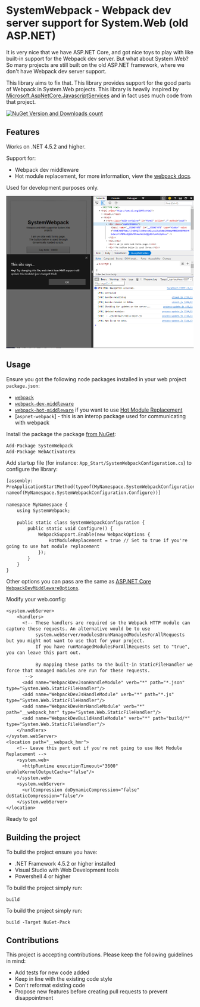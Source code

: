 # SystemWebpack - Webpack dev server support for System.Web (old ASP.NET)
It is very nice that we have ASP.NET Core, and got nice toys to play with like built-in support for the Webpack dev server. But what about System.Web? So many projects are still built on the old ASP.NET framework, where we don't have Webpack dev server support.

This library aims to fix that. This library provides support for the good parts of Webpack in System.Web projects. This library is heavily inspired by [Microsoft.AspNetCore.JavascriptServices](https://github.com/aspnet/JavaScriptServices) and in fact uses much code from that project.

[![NuGet Version and Downloads count](https://buildstats.info/nuget/SystemWebpack?includePreReleases=true)](https://www.nuget.org/packages/SystemWebpack)

## Features

Works on .NET 4.5.2 and higher.

Support for:
- Webpack dev middleware
- Hot module replacement, for more information, view the [webpack docs](https://webpack.js.org/guides/hot-module-replacement/).

Used for development purposes only.

[![Sample project running in Microsoft Edge](nuget/SystemWebpackScreenshot.png)](nuget/SystemWebpackScreenshot.png)

## Usage

Ensure you got the following node packages installed in your web project `package.json`:

- [`webpack`](https://www.npmjs.com/package/webpack)
- [`webpack-dev-middleware`](https://www.npmjs.com/package/webpack-dev-middleware)
- [`webpack-hot-middleware`](https://www.npmjs.com/package/webpack-hot-middleware) if you want to use [Hot Module Replacement](https://webpack.js.org/guides/hot-module-replacement/)
- [`aspnet-webpack`] - this is an interop package used for communicating with webpack

Install the package the package [from NuGet](https://www.nuget.org/packages/SystemWebpack):

    Add-Package SystemWebpack
	Add-Package WebActivatorEx

Add startup file (for instance: `App_Start/SystemWebpackConfiguration.cs`) to configure the library:

	[assembly: PreApplicationStartMethod(typeof(MyNamespace.SystemWebpackConfiguration), nameof(MyNamespace.SystemWebpackConfiguration.Configure))]

	namespace MyNamespace {
		using SystemWebpack;

		public static class SystemWebpackConfiguration {
			public static void Configure() {
				WebpackSupport.Enable(new WebpackOptions {
					HotModuleReplacement = true // Set to true if you're going to use hot module replacement
				});
			}
		}
	}

Other options you can pass are the same as [ASP.NET Core `WebpackDevMiddlewareOptions`](https://docs.microsoft.com/en-us/dotnet/api/microsoft.aspnetcore.spaservices.webpack.webpackdevmiddlewareoptions?view=aspnetcore-2.1
).

Modify your web.config:

	<system.webServer>
		<handlers>
		  <!-- These handlers are required so the Webpack HTTP module can capture these requests. An alternative would be to use
			   system.webServer/modules@runManagedModulesForAllRequests but you might not want to use that for your project.
			   If you have runManagedModulesForAllRequests set to "true", you can leave this part out.
           
			   By mapping these paths to the built-in StaticFileHandler we force that managed modules are run for these requests.
		   -->
		  <add name="WebpackDevJsonHandleModule" verb="*" path="*.json" type="System.Web.StaticFileHandler"/>
		  <add name="WebpackDevJsHandleModule" verb="*" path="*.js" type="System.Web.StaticFileHandler"/>
		  <add name="WebpackDevHmrHandleModule" verb="*" path="__webpack_hmr" type="System.Web.StaticFileHandler"/>
		  <add name="WebpackDevBuildHandleModule" verb="*" path="build/*" type="System.Web.StaticFileHandler"/>
		</handlers>
	</system.webServer>
	<location path="__webpack_hmr">
		<!-- Leave this part out if you're not going to use Hot Module Replacement -->
		<system.web>
		  <httpRuntime executionTimeout="3600" enableKernelOutputCache="false"/>
		</system.web>
		<system.webServer>
		  <urlCompression doDynamicCompression="false" doStaticCompression="false"/>
		</system.webServer>
	</location>

Ready to go!

## Building the project
To build the project ensure you have:

- .NET Framework 4.5.2 or higher installed
- Visual Studio with Web Development tools
- Powershell 4 or higher

To build the project simply run:

    build

To build the project simply run:

    build -Target NuGet-Pack

## Contributions
This project is accepting contributions. Please keep the following guidelines in mind:

- Add tests for new code added
- Keep in line with the existing code style
- Don't reformat existing code
- Propose new features before creating pull requests to prevent disappointment